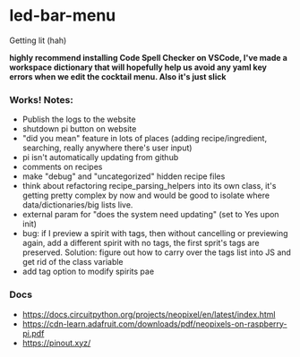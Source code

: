 # led-bar-menu
Getting lit (hah)

**highly recommend installing Code Spell Checker on VSCode, I've made a workspace dictionary that will hopefully help us avoid any yaml key errors when we edit the cocktail menu. Also it's just slick**

### Works! Notes:
- Publish the logs to the website
- shutdown pi button on website
- "did you mean" feature in lots of places (adding recipe/ingredient, searching, really anywhere there's user input)
- pi isn't automatically updating from github
- comments on recipes
- make "debug" and "uncategorized" hidden recipe files
- think about refactoring recipe_parsing_helpers into its own class, it's getting pretty complex by now and would be good to isolate where data/dictionaries/big lists live.
- external param for "does the system need updating" (set to Yes upon init)
- bug: if I preview a spirit with tags, then without cancelling or previewing again, add a different spirit with no tags, the first sprit's tags are preserved. Solution: figure out how to carry over the tags list into JS and get rid of the class variable
- add tag option to modify spirits pae

### Docs
- https://docs.circuitpython.org/projects/neopixel/en/latest/index.html
- https://cdn-learn.adafruit.com/downloads/pdf/neopixels-on-raspberry-pi.pdf 
- https://pinout.xyz/
